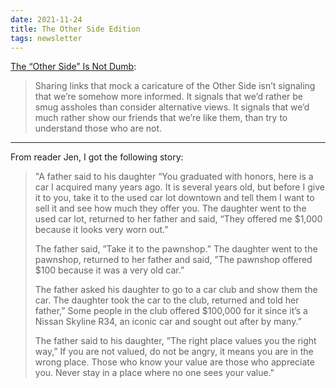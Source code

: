 ```yaml
---
date: 2021-11-24
title: The Other Side Edition
tags: newsletter
---
```


[The “Other Side” Is Not Dumb](https://medium.com/@SeanBlanda/the-other-side-is-not-dumb-2670c1294063):

> Sharing links that mock a caricature of the Other Side isn’t signaling that we’re somehow more informed. It signals that we’d rather be smug assholes than consider alternative views. It signals that we’d much rather show our friends that we’re like them, than try to understand those who are not.

---

From reader Jen, I got the following story:

> "A father said to his daughter “You graduated with honors, here is a car I acquired many years ago. It is several years old, but before I give it to you, take it to the used car lot downtown and tell them I want to sell it and see how much they offer you. The daughter went to the used car lot, returned to her father and said, “They offered me $1,000 because it looks very worn out.” 
>
> The father said, ”Take it to the pawnshop.” The daughter went to the pawnshop, returned to her father and said, ”The pawnshop offered $100 because it was a very old car.” 
>
> The father asked his daughter to go to a car club and show them the car. The daughter took the car to the club, returned and told her father,” Some people in the club offered $100,000 for it since it’s a Nissan Skyline R34, an iconic car and sought out after by many.” 
>
> The father said to his daughter, ”The right place values you the right way,” If you are not valued, do not be angry, it means you are in the wrong place. Those who know your value are those who appreciate you. Never stay in a place where no one sees your value."